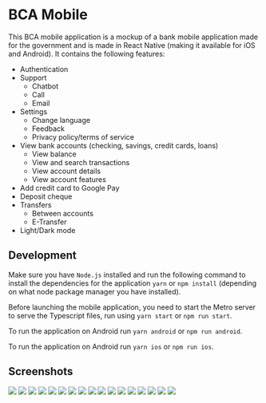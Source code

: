# BCA Mobile

This BCA mobile application is a mockup of a bank mobile application made for the government and is made in React Native (making it available for iOS and Android). It contains the following features:

* Authentication
* Support
  * Chatbot
  * Call
  * Email
* Settings
  * Change language
  * Feedback
  * Privacy policy/terms of service
* View bank accounts (checking, savings, credit cards, loans)
  * View balance
  * View and search transactions
  * View account details
  * View account features
* Add credit card to Google Pay
* Deposit cheque
* Transfers
  * Between accounts
  * E-Transfer
* Light/Dark mode

## Development

Make sure you have `Node.js` installed and run the following command to install the dependencies for the application `yarn` or `npm install` (depending on what node package manager you have installed).

Before launching the mobile application, you need to start the Metro server to serve the Typescript files, run using `yarn start` or `npm run start`.

To run the application on Android run `yarn android` or `npm run android`.

To run the application on Android run `yarn ios` or `npm run ios`.

## Screenshots

![](./screenshots/screenshot1.jpg)
![](./screenshots/screenshot2.jpg)
![](./screenshots/screenshot3.jpg)
![](./screenshots/screenshot4.jpg)
![](./screenshots/screenshot5.jpg)
![](./screenshots/screenshot6.jpg)
![](./screenshots/screenshot17.jpg)
![](./screenshots/screenshot7.jpg)
![](./screenshots/screenshot8.jpg)
![](./screenshots/screenshot9.jpg)
![](./screenshots/screenshot10.jpg)
![](./screenshots/screenshot11.jpg)
![](./screenshots/screenshot12.jpg)
![](./screenshots/screenshot13.jpg)
![](./screenshots/screenshot14.jpg)
![](./screenshots/screenshot15.jpg)
![](./screenshots/screenshot16.jpg)